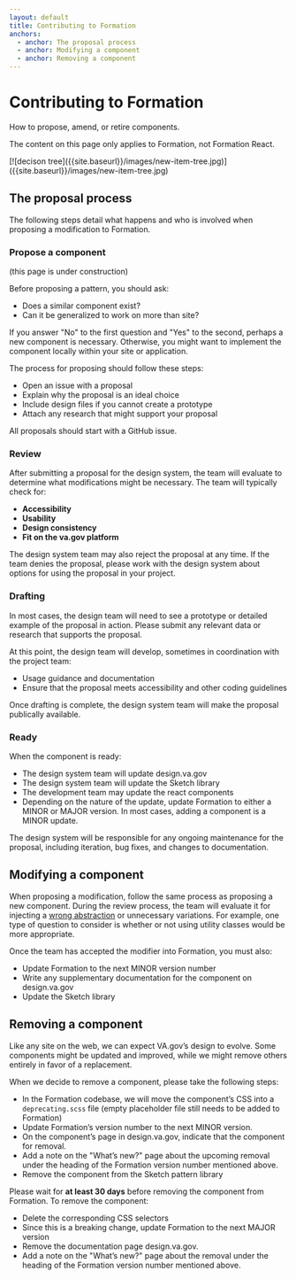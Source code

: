 ```yaml
---
layout: default
title: Contributing to Formation
anchors:
  - anchor: The proposal process
  - anchor: Modifying a component
  - anchor: Removing a component
---
```


# Contributing to Formation

<div class="va-introtext">
How to propose, amend, or retire components.
</div>

The content on this page only applies to Formation, not Formation React.

<div markdown="1">
[![decison tree]({{site.baseurl}}/images/new-item-tree.jpg)]({{site.baseurl}}/images/new-item-tree.jpg)
</div>

## The proposal process

The following steps detail what happens and who is involved when proposing a modification to Formation.

### Propose a component

(this page is under construction)

Before proposing a pattern, you should ask:

- Does a similar component exist?
- Can it be generalized to work on more than site?

If you answer "No" to the first question and "Yes" to the second, perhaps a new component is necessary. Otherwise, you might want to implement the component locally within your site or application.

The process for proposing should follow these steps:
- Open an issue with a proposal
- Explain why the proposal is an ideal choice
- Include design files if you cannot create a prototype
- Attach any research that might support your proposal

All proposals should start with a GitHub issue.

### Review

After submitting a proposal for the design system, the team will evaluate to determine what modifications might be necessary. The team will typically check for:

- **Accessibility**
- **Usability**
- **Design consistency**
- **Fit on the va.gov platform**

The design system team may also reject the proposal at any time. If the team denies the proposal, please work with the design system about options for using the proposal in your project.

### Drafting

In most cases, the design team will need to see a prototype or detailed example of the proposal in action. Please submit any relevant data or research that supports the proposal.

At this point, the design team will develop, sometimes in coordination with the project team:
- Usage guidance and documentation
- Ensure that the proposal meets accessibility and other coding guidelines


Once drafting is complete, the design system team will make the proposal publically available.

### Ready

When the component is ready:
- The design system team will update design.va.gov
- The design system team will update the Sketch library
- The development team may update the react components
- Depending on the nature of the update, update Formation to either a MINOR or MAJOR version. In most cases, adding a component is a MINOR update.

The design system will be responsible for any ongoing maintenance for the proposal, including iteration, bug fixes, and changes to documentation.

## Modifying a component

When proposing a modification, follow the same process as proposing a new component. During the review process, the team will evaluate it for injecting a [wrong abstraction](https://www.sandimetz.com/blog/2016/1/20/the-wrong-abstraction?duplication) or unnecessary variations. For example, one type of question to consider is whether or not using utility classes would be more appropriate.

Once the team has accepted the modifier into Formation, you must also:
- Update Formation to the next MINOR version number
- Write any supplementary  documentation for the component on design.va.gov
- Update the Sketch library

## Removing a component

Like any site on the web, we can expect VA.gov’s design to evolve. Some components might be updated and improved, while we might remove others entirely in favor of a replacement.

When we decide to remove a component, please take the following steps:
- In the Formation codebase, we will move the component’s CSS into a `deprecating.scss` file (empty placeholder file still needs to be added to Formation)
- Update Formation’s version number to the next MINOR version.
- On the component’s page in design.va.gov, indicate that the component for removal.
- Add a note on the "What’s new?" page about the upcoming removal under the heading of the Formation version number mentioned above.
- Remove the component from the Sketch pattern library

 Please wait for **at least 30 days** before removing the component from Formation. To remove the component:
- Delete the corresponding CSS selectors
- Since this is a breaking change, update Formation to the next MAJOR version
- Remove the documentation page design.va.gov.
- Add a note on the "What’s new?" page about the removal under the heading of the Formation version number mentioned above.